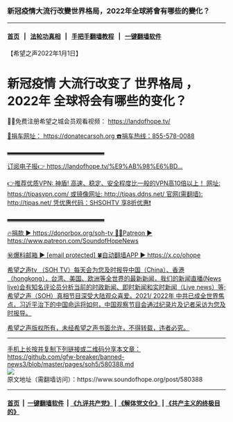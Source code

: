 ### 新冠疫情大流行改變世界格局，2022年全球將會有哪些的變化？
------------------------

#### [首页](https://github.com/gfw-breaker/banned-news3/blob/master/README.md) &nbsp;&nbsp;|&nbsp;&nbsp; [法轮功真相](https://github.com/begood0513/basic/blob/master/README.md)  &nbsp;&nbsp;|&nbsp;&nbsp; [手把手翻墙教程](https://github.com/gfw-breaker/guides/wiki)  &nbsp;&nbsp;|&nbsp;&nbsp; [一键翻墙软件](https://github.com/gfw-breaker/nogfw/blob/master/README.md)  



<div><div class="Content__Wrapper sc-1bvya0-0 grZQxZ">
 <p class="meta-top">
  <span class="meta">
   【希望之声2022年1月1日】
  </span>
 </p>
 <h1>
  <ok href="/term/226222">
   新冠疫情
  </ok>
  大流行改变了
  <ok href="/term/14867">
   世界格局
  </ok>
  ，
  <ok href="/term/81708">
   2022年
  </ok>
  全球将会有哪些的变化？
 </h1>
 <p>
  🌻🎈免费注册希望之城会员观看视频：
  <a dir="auto" href="https://www.youtube.com/redirect?event=video_description&amp;redir_token=QUFFLUhqa2R4azZXTFZXSDU4Wk5ialZZX3VidDhaTG9BQXxBQ3Jtc0tuUm5IOWgwSEJiejMyTkExY3JRNjgzMmpod3VJMzBCRUs2N2FUM0R5WWR6ZjZjZ0NRdWF1RE9rMzRlcW1DLUt3RS1HeWV4dTF0SGtJakRjd2pIQU9UcFpMaDI1ZGNTWkVhMHhtLTFFME1weUItanRUZw&amp;q=https%3A%2F%2Flandofhope.tv%2F" rel="nofollow" spellcheck="false" target="_blank">
   https://landofhope.tv/
  </ok>
 </p>
 <p>
  🚗捐车网址：
  <a dir="auto" href="https://www.youtube.com/redirect?event=video_description&amp;redir_token=QUFFLUhqbXRKSGVNQV9xeWJnZGNDcGNIWU5SeTJnYVgzQXxBQ3Jtc0ttd3FFc2lUNkhBMEpYbnlnX05ncUlyckdWcFFHU1NLWExac3VsLVV6d1RHS1pBSXZlQjVGNnl0TGhaOW95QUlnckNUWFdqLWhDQTByZzFndDBpaFhsRjFoZTIxSFdHUEZzcHBFb1dpTDBWQTgxQU9nTQ&amp;q=https%3A%2F%2Fdonatecarsoh.org" rel="nofollow" spellcheck="false" target="_blank">
   https://donatecarsoh.org
  </ok>
  ☎️捐车热线：855-578-0088
 </p>
 <p>
  ▬▬▬▬▬▬▬▬▬▬▬▬▬▬▬▬
 </p>
 <p>
  订阅电子报👉
  <a dir="auto" href="https://www.youtube.com/redirect?event=video_description&amp;redir_token=QUFFLUhqazNkRTlSSmVmOF9ad0tRNVExR1QyVGlfdlljQXxBQ3Jtc0ttSFJnMEVnOVNPcjFqNE9zem5QdHBRVmc0elBJX2VvYktWb25kQjJ4ZVZHOWd5aEhMcEVFZUk5WUo2azN3Slp5X20xQU5SWDRLRFVMb1g3WTBEQk10N2RwVzE3bDJVbE9nNDE5ODQzNFNXYjRaRVE2QQ&amp;q=https%3A%2F%2Flandofhope.tv%2F%25E9%25AB%2598%25E6%25BD%2594-email" rel="nofollow" spellcheck="false" target="_blank">
   https://landofhope.tv/%E9%AB%98%E6%BD...
  </ok>
 </p>
 <p>
  👉推荐优质VPN: 神盾! 高速、稳定、安全程度比一般的VPN高10倍以上！ 网址:
  <a dir="auto" href="https://www.youtube.com/redirect?event=video_description&amp;redir_token=QUFFLUhqbjFHNFlwMnJfejhiZFpRbzlweFhfVk1iYmRfZ3xBQ3Jtc0tuZVFzc09NMnMzbmJDVHlad3ZYUzVXNzVjYUJ3RHR5QTB5bXVEbnI4S01VbUJ6M0hUbmtzZndLaUJEZXY2M2p6NmRNMHAyZWlLTWxuVm5raG1BN1pSajBTellXX0V0am1lYXRld3RuamlBWnB5VXBtdw&amp;q=https%3A%2F%2Ftipasvpn.com%2F" rel="nofollow" spellcheck="false" target="_blank">
   https://tipasvpn.com/
  </ok>
  或镜像网址:
  <a dir="auto" href="https://www.youtube.com/redirect?event=video_description&amp;redir_token=QUFFLUhqbUhWWW11Z19abTZfalFocXlVc0hsQXBRVmhlQXxBQ3Jtc0trRkFtVXI2NTAtTlNBenhON3JuWUpMeFJTcHV1Z2Y4b29Wb0lnM01KLWFiMjMwRmJudG1waUhOQjB5aVVVZ2VaeHFyRklzSTVQQU5iSHFqRU5CaERwdjJ3aWlZT2VzMHBFeVpIdUhXVDFrWnR3RzVsWQ&amp;q=http%3A%2F%2Ftipas.ddns.net%2F" rel="nofollow" spellcheck="false" target="_blank">
   http://tipas.ddns.net/
  </ok>
  官网(需翻墙):
  <a dir="auto" href="https://www.youtube.com/redirect?event=video_description&amp;redir_token=QUFFLUhqbXNmekJkNnBWMERFOEFfTU9ZbmU5Z1lHZVB6d3xBQ3Jtc0tuT0cwVVl5M3h3RE9LMzREOEphSUFGYk5PSm9pX3dPcXhETW03Zy1MOGRjWkhxTlR2Smg2YW9SZXBVb01rS0wwNC1iRWlMaU9KYU1NMkZqYmdVbGV5OU5UUDNRZG1aamhjSy1tWWhCU1V6Y2pXYjBmbw&amp;q=http%3A%2F%2Ftipas.net%2F" rel="nofollow" spellcheck="false" target="_blank">
   http://tipas.net/
  </ok>
  凭优惠代码：SHSOHTV 享8折优惠❗️
 </p>
 <p>
  ▬▬▬▬▬▬▬▬▬▬▬▬▬▬▬▬
 </p>
 <p>
  🔥捐款 ►
  <a dir="auto" href="https://www.youtube.com/redirect?event=video_description&amp;redir_token=QUFFLUhqa3VtRVZoWUZubmNWUi1YNHJ0SUQ5YzBlTkFQUXxBQ3Jtc0tsajZjZ2Jzb0NTdU1lZFZyX2JuQ01LUldOSENxaUN6Z1pnRXhnVWR6YkN2Z3BlbzdSNkc0TXJtUXpqaVlYYWV6d2g3V0xhUkxiV2ZjQWdLWlhPLTZHVDdkUl9BUjRCYml3TDI0RnN0STRKMEd3YWdOUQ&amp;q=https%3A%2F%2Fdonorbox.org%2Fsoh-tv" rel="nofollow" spellcheck="false" target="_blank">
   https://donorbox.org/soh-tv
  </ok>
  🦸‍♂️️Patreon ►
  <a dir="auto" href="https://www.youtube.com/redirect?event=video_description&amp;redir_token=QUFFLUhqbTBhajJZSmpHSVc0akJISFh6azlhek1YbW1XQXxBQ3Jtc0tteFdfZGl5S19ldmFUYmxqb3hybjFqZ1NucVVNUllObUxyOXpyNUJTb2NZWThUcjFkZ1YydlY5V0VXbWwzWEVGcTlsWG1vVExrRVNRQVNEcVM3OW1GM2Y1aEZKTU9jaGNyZ3FOS3lPdk50cXFYQUE3aw&amp;q=https%3A%2F%2Fwww.patreon.com%2FSoundofHopeNews" rel="nofollow" spellcheck="false" target="_blank">
   https://www.patreon.com/SoundofHopeNews
  </ok>
 </p>
 <p>
  ㊙️爆料邮箱 ►
  <a data-cfemail="0c65626a634c7f63796268636a64637c6922637e6b" href="/cdn-cgi/l/email-protection">
   [email protected]
  </ok>
  🍀自动翻墙APP ►
  <a dir="auto" href="https://www.youtube.com/redirect?event=video_description&amp;redir_token=QUFFLUhqbmtKbndRb3ZhMHc2N2RVUnZMYzlNLWM5S1E5d3xBQ3Jtc0trMzRxVjc3eWlUejdyelptRUxpdDRubVhCQVlFR29GdWFmVjF6OFpCVmt4STZPQ1M5ZXV3VTBaX19hYmdMWGlYY2UySllYSGMzNTJJRllKUFR4Q2xOWm9mRzNMSFBrZ3BaZ0xhUVRBTlBIOWxWYWg4UQ&amp;q=https%3A%2F%2Fx.co%2Fohope" rel="nofollow" spellcheck="false" target="_blank">
   https://x.co/ohope
  </ok>
 </p>
 <p>
  希望之声tv （SOH TV）每天会为您及时报导中国（China）、香港（hongkong），台湾、美国、欧洲等全世界的最新新闻，我们的新闻直播(News live)会有知名评论员分析当前的时政新闻、即时新闻和实时新闻（Live news）等; 希望之声（SOH）真相节目深受大陆观众喜爱。2021/
  <ok href="/term/81708">
   2022年
  </ok>
  中共已成全世界焦点，习近平治下的中国命运将如何，中国观察节目会通过纪录片及记者采访为您及时报导。
 </p>
 <p class="meta-btm">
  希望之声版权所有，未经希望之声书面允许，不得转载，违者必究。
 </p>
</div>
</div>
<hr/>
手机上长按并复制下列链接或二维码分享本文章：<br/>
https://github.com/gfw-breaker/banned-news3/blob/master/pages/soh5/580388.md <br/>
<a href='https://github.com/gfw-breaker/banned-news3/blob/master/pages/soh5/580388.md'><img src='https://github.com/gfw-breaker/banned-news3/blob/master/pages/soh5/580388.md.png'/></a> <br/>
原文地址（需翻墙访问）：https://www.soundofhope.org/post/580388


------------------------
#### [首页](https://github.com/gfw-breaker/banned-news3/blob/master/README.md) &nbsp;|&nbsp; [一键翻墙软件](https://github.com/gfw-breaker/nogfw/blob/master/README.md) &nbsp;| [《九评共产党》](https://github.com/gfw-breaker/9ping.md/blob/master/README.md#九评之一评共产党是什么) | [《解体党文化》](https://github.com/gfw-breaker/jtdwh.md/blob/master/README.md) | [《共产主义的终极目的》](https://github.com/gfw-breaker/gczydzjmd.md/blob/master/README.md)


<img src='http://gfw-breaker.win/banned-news3/pages/soh5/580388.md' width='0px' height='0px'/>
